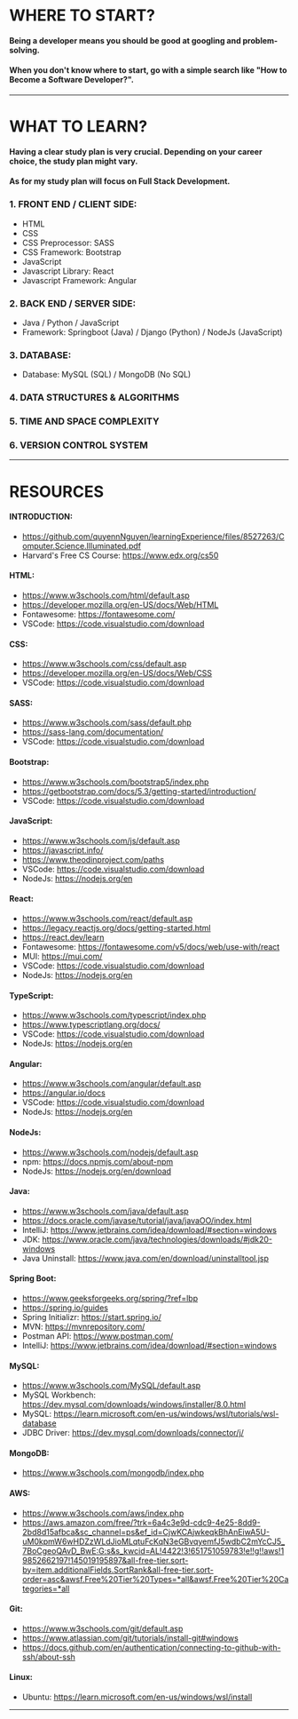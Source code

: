 # WHERE TO START?

#### Being a developer means you should be good at googling and problem-solving.
#### When you don't know where to start, go with a simple search like "How to Become a Software Developer?".

***

# WHAT TO LEARN?

#### Having a clear study plan is very crucial. Depending on your career choice, the study plan might vary.
#### As for my study plan will focus on Full Stack Development.

### 1. FRONT END / CLIENT SIDE:
   * HTML
   * CSS
   * CSS Preprocessor: SASS
   * CSS Framework: Bootstrap
   * JavaScript
   * Javascript Library: React
   * Javascript Framework: Angular
### 2. BACK END / SERVER SIDE:
   * Java / Python / JavaScript
   * Framework: Springboot (Java) / Django (Python) / NodeJs (JavaScript)
### 3. DATABASE:
   * Database: MySQL (SQL) / MongoDB (No SQL)
### 4. DATA STRUCTURES & ALGORITHMS
### 5. TIME AND SPACE COMPLEXITY
### 6. VERSION CONTROL SYSTEM

***

# RESOURCES

#### INTRODUCTION:
* https://github.com/quyennNguyen/learningExperience/files/8527263/Computer.Science.Illuminated.pdf
* Harvard's Free CS Course: https://www.edx.org/cs50

#### HTML:
* https://www.w3schools.com/html/default.asp
* https://developer.mozilla.org/en-US/docs/Web/HTML
* Fontawesome: https://fontawesome.com/
* VSCode: https://code.visualstudio.com/download
#### CSS:
* https://www.w3schools.com/css/default.asp
* https://developer.mozilla.org/en-US/docs/Web/CSS
* VSCode: https://code.visualstudio.com/download
#### SASS:
* https://www.w3schools.com/sass/default.php
* https://sass-lang.com/documentation/
* VSCode: https://code.visualstudio.com/download
#### Bootstrap:
* https://www.w3schools.com/bootstrap5/index.php
* https://getbootstrap.com/docs/5.3/getting-started/introduction/
* VSCode: https://code.visualstudio.com/download
#### JavaScript:
* https://www.w3schools.com/js/default.asp
* https://javascript.info/
* https://www.theodinproject.com/paths
* VSCode: https://code.visualstudio.com/download
* NodeJs: https://nodejs.org/en
#### React:
* https://www.w3schools.com/react/default.asp
* https://legacy.reactjs.org/docs/getting-started.html
* https://react.dev/learn
* Fontawesome: https://fontawesome.com/v5/docs/web/use-with/react
* MUI: https://mui.com/
* VSCode: https://code.visualstudio.com/download
* NodeJs: https://nodejs.org/en
#### TypeScript:
* https://www.w3schools.com/typescript/index.php
* https://www.typescriptlang.org/docs/
* VSCode: https://code.visualstudio.com/download
* NodeJs: https://nodejs.org/en
#### Angular:
* https://www.w3schools.com/angular/default.asp
* https://angular.io/docs
* VSCode: https://code.visualstudio.com/download
* NodeJs: https://nodejs.org/en
#### NodeJs:
* https://www.w3schools.com/nodejs/default.asp
* npm: https://docs.npmjs.com/about-npm
* NodeJs: https://nodejs.org/en/download
#### Java:
* https://www.w3schools.com/java/default.asp
* https://docs.oracle.com/javase/tutorial/java/javaOO/index.html
* IntelliJ: https://www.jetbrains.com/idea/download/#section=windows
* JDK: https://www.oracle.com/java/technologies/downloads/#jdk20-windows
* Java Uninstall: https://www.java.com/en/download/uninstalltool.jsp
#### Spring Boot:
* https://www.geeksforgeeks.org/spring/?ref=lbp
* https://spring.io/guides
* Spring Initializr: https://start.spring.io/
* MVN: https://mvnrepository.com/
* Postman API: https://www.postman.com/
* IntelliJ: https://www.jetbrains.com/idea/download/#section=windows
#### MySQL:
* https://www.w3schools.com/MySQL/default.asp
* MySQL Workbench: https://dev.mysql.com/downloads/windows/installer/8.0.html
* MySQL: https://learn.microsoft.com/en-us/windows/wsl/tutorials/wsl-database
* JDBC Driver: https://dev.mysql.com/downloads/connector/j/
#### MongoDB:
* https://www.w3schools.com/mongodb/index.php
#### AWS:
* https://www.w3schools.com/aws/index.php
* https://aws.amazon.com/free/?trk=6a4c3e9d-cdc9-4e25-8dd9-2bd8d15afbca&sc_channel=ps&ef_id=CjwKCAjwkeqkBhAnEiwA5U-uM0kpmW6wHDZzWLdJioMLqtuFcKqN3eGBvqyemfJ5wdbC2mYcCJ5_7BoCgeoQAvD_BwE:G:s&s_kwcid=AL!4422!3!651751059783!e!!g!!aws!19852662197!145019195897&all-free-tier.sort-by=item.additionalFields.SortRank&all-free-tier.sort-order=asc&awsf.Free%20Tier%20Types=*all&awsf.Free%20Tier%20Categories=*all
#### Git:
* https://www.w3schools.com/git/default.asp
* https://www.atlassian.com/git/tutorials/install-git#windows
* https://docs.github.com/en/authentication/connecting-to-github-with-ssh/about-ssh
#### Linux:
* Ubuntu: https://learn.microsoft.com/en-us/windows/wsl/install

***